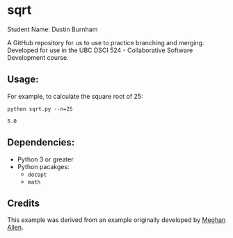 # sqrt

Student Name: Dustin Burnham

A GitHub repository for us to use to practice branching and merging. Developed for use in the UBC DSCI 524 - Collaborative Software Development course.

## Usage:

For example, to calculate the square root of 25:
```
python sqrt.py --n=25
```

```
5.0
```

## Dependencies:
- Python 3 or greater
- Python pacakges:
  - `docopt`
  - `math`

## Credits

This example was derived from an example originally developed by [Meghan Allen](https://www.cs.ubc.ca/~meghana/).
